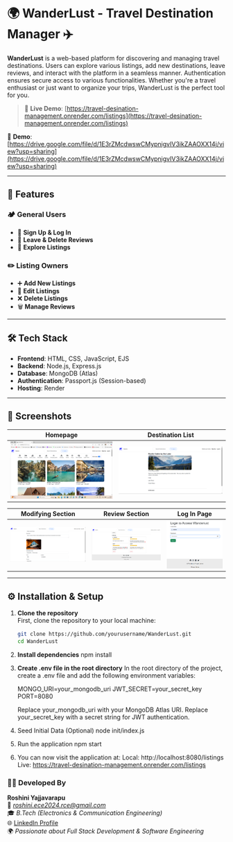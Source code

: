 # 🌍 WanderLust - Travel Destination Manager ✈️

**WanderLust** is a web-based platform for discovering and managing travel destinations. Users can explore various listings, add new destinations, leave reviews, and interact with the platform in a seamless manner. Authentication ensures secure access to various functionalities. Whether you're a travel enthusiast or just want to organize your trips, WanderLust is the perfect tool for you.

>🔗 **Live Demo**: [https://travel-desination-management.onrender.com/listings](https://travel-desination-management.onrender.com/listings)

🔗 **Demo**: [https://drive.google.com/file/d/1E3rZMcdwswCMypnigvIV3ikZAAOXX14j/view?usp=sharing](https://drive.google.com/file/d/1E3rZMcdwswCMypnigvIV3ikZAAOXX14j/view?usp=sharing)


---

## 🚀 Features

### 🏕️ General Users  
- 🌟 **Sign Up & Log In**  
- 💬 **Leave & Delete Reviews**  
- 📌 **Explore Listings**  

### ✏️ Listing Owners  
- ➕ **Add New Listings**  
- 🔄 **Edit Listings**  
- ❌ **Delete Listings**  
- 🗑 **Manage Reviews**  

---

## 🛠 Tech Stack

- **Frontend**: HTML, CSS, JavaScript, EJS  
- **Backend**: Node.js, Express.js  
- **Database**: MongoDB (Atlas)  
- **Authentication**: Passport.js (Session-based)  
- **Hosting**: Render  

---

## 📸 Screenshots

| Homepage | Destination List |
|---------|------------------|
| ![Homepage](Screenshots/Homepage.png) | ![Destination List](Screenshots/Destination-List.png) |

| Modifying Section | Review Section | Log In Page |
|-------------------|----------------|-------------|
| ![Modifying](Screenshots/Modifying-Section.png) | ![Review](Screenshots/Review-Section.png) | ![Login](Screenshots/Log-in-page.png) |

---

## ⚙️ Installation & Setup

1. **Clone the repository**  
   First, clone the repository to your local machine:
   ```bash
   git clone https://github.com/yourusername/WanderLust.git
   cd WanderLust

2. **Install dependencies**
    npm install

3. **Create .env file in the root directory**
    In the root directory of the project, create a .env file and add the following environment variables:

    MONGO_URI=your_mongodb_uri
    JWT_SECRET=your_secret_key
    PORT=8080
   
    Replace your_mongodb_uri with your MongoDB Atlas URI.
    Replace your_secret_key with a secret string for JWT authentication.

4. Seed Initial Data (Optional)
    node init/index.js

5. Run the application
    npm start

6. You can now visit the application at:
Local: http://localhost:8080/listings
Live: https://travel-desination-management.onrender.com/listings

### 👩‍💻 Developed By

**Roshini Yajjavarapu**  
📧 *roshini.ece2024.rce@gmail.com*  
🎓 *B.Tech (Electronics & Communication Engineering)*  
🌐 [LinkedIn Profile](https://www.linkedin.com/in/roshini-y-291905253/)  
🌍 *Passionate about Full Stack Development & Software Engineering*

